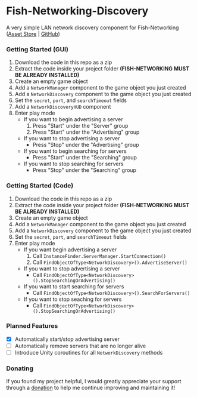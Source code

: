 # Fish-Networking-Discovery

A very simple LAN network discovery component for Fish-Networking ([Asset Store](https://assetstore.unity.com/packages/tools/network/fish-net-networking-evolved-207815) | [GitHub](https://github.com/FirstGearGames/FishNet))

### Getting Started (GUI)

1. Download the code in this repo as a zip
2. Extract the code inside your project folder **(FISH-NETWORKING MUST BE ALREADY INSTALLED)**
3. Create an empty game object
4. Add a `NetworkManager` component to the game object you just created
5. Add a `NetworkDiscovery` component to the game object you just created
6. Set the `secret`, `port`, and `searchTimeout` fields
7. Add a `NetworkDiscoveryHUD` component
8. Enter play mode
	- If you want to begin advertising a server
		1. Press "Start" under the "Server" group
		2. Press "Start" under the "Advertising" group
	- If you want to stop advertising a server
    	- Press "Stop" under the "Advertising" group
    - If you want to begin searching for servers
    	- Press "Start" under the "Searching" group
	- If you want to stop searching for servers
    	- Press "Stop" under the "Searching" group

### Getting Started (Code)

1. Download the code in this repo as a zip
2. Extract the code inside your project folder **(FISH-NETWORKING MUST BE ALREADY INSTALLED)**
3. Create an empty game object
4. Add a `NetworkManager` component to the game object you just created
5. Add a `NetworkDiscovery` component to the game object you just created
6. Set the `secret`, `port`, and `searchTimeout` fields
7. Enter play mode
	- If you want begin advertising a server
		1. Call `InstanceFinder.ServerManager.StartConnection()`
		2. Call `FindObjectOfType<NetworkDiscovery>().AdvertiseServer()`
  	- If you want to stop advertising a server
    	- Call `FindObjectOfType<NetworkDiscovery>().StopSearchingOrAdvertising()`
  	- If you want to start searching for servers
    	- Call `FindObjectOfType<NetworkDiscovery>().SearchForServers()`
  	- If you want to stop seaching for servers
    	- Call `FindObjectOfType<NetworkDiscovery>().StopSearchingOrAdvertising()`

### Planned Features

- [x] Automatically start/stop advertising server
- [ ] Automatically remove servers that are no longer alive
- [ ] Introduce Unity coroutines for all `NetworkDiscovery` methods

### Donating

If you found my project helpful, I would greatly appreciate your support through a [donation](https://ko-fi.com/winterboltgames) to help me continue improving and maintaining it!
